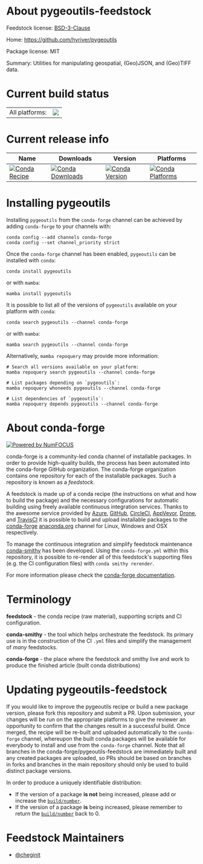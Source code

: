 About pygeoutils-feedstock
==========================

Feedstock license: [BSD-3-Clause](https://github.com/conda-forge/pygeoutils-feedstock/blob/main/LICENSE.txt)

Home: https://github.com/hyriver/pygeoutils

Package license: MIT

Summary: Utilities for manipulating geospatial, (Geo)JSON, and (Geo)TIFF data.

Current build status
====================


<table><tr><td>All platforms:</td>
    <td>
      <a href="https://dev.azure.com/conda-forge/feedstock-builds/_build/latest?definitionId=10309&branchName=main">
        <img src="https://dev.azure.com/conda-forge/feedstock-builds/_apis/build/status/pygeoutils-feedstock?branchName=main">
      </a>
    </td>
  </tr>
</table>

Current release info
====================

| Name | Downloads | Version | Platforms |
| --- | --- | --- | --- |
| [![Conda Recipe](https://img.shields.io/badge/recipe-pygeoutils-green.svg)](https://anaconda.org/conda-forge/pygeoutils) | [![Conda Downloads](https://img.shields.io/conda/dn/conda-forge/pygeoutils.svg)](https://anaconda.org/conda-forge/pygeoutils) | [![Conda Version](https://img.shields.io/conda/vn/conda-forge/pygeoutils.svg)](https://anaconda.org/conda-forge/pygeoutils) | [![Conda Platforms](https://img.shields.io/conda/pn/conda-forge/pygeoutils.svg)](https://anaconda.org/conda-forge/pygeoutils) |

Installing pygeoutils
=====================

Installing `pygeoutils` from the `conda-forge` channel can be achieved by adding `conda-forge` to your channels with:

```
conda config --add channels conda-forge
conda config --set channel_priority strict
```

Once the `conda-forge` channel has been enabled, `pygeoutils` can be installed with `conda`:

```
conda install pygeoutils
```

or with `mamba`:

```
mamba install pygeoutils
```

It is possible to list all of the versions of `pygeoutils` available on your platform with `conda`:

```
conda search pygeoutils --channel conda-forge
```

or with `mamba`:

```
mamba search pygeoutils --channel conda-forge
```

Alternatively, `mamba repoquery` may provide more information:

```
# Search all versions available on your platform:
mamba repoquery search pygeoutils --channel conda-forge

# List packages depending on `pygeoutils`:
mamba repoquery whoneeds pygeoutils --channel conda-forge

# List dependencies of `pygeoutils`:
mamba repoquery depends pygeoutils --channel conda-forge
```


About conda-forge
=================

[![Powered by
NumFOCUS](https://img.shields.io/badge/powered%20by-NumFOCUS-orange.svg?style=flat&colorA=E1523D&colorB=007D8A)](https://numfocus.org)

conda-forge is a community-led conda channel of installable packages.
In order to provide high-quality builds, the process has been automated into the
conda-forge GitHub organization. The conda-forge organization contains one repository
for each of the installable packages. Such a repository is known as a *feedstock*.

A feedstock is made up of a conda recipe (the instructions on what and how to build
the package) and the necessary configurations for automatic building using freely
available continuous integration services. Thanks to the awesome service provided by
[Azure](https://azure.microsoft.com/en-us/services/devops/), [GitHub](https://github.com/),
[CircleCI](https://circleci.com/), [AppVeyor](https://www.appveyor.com/),
[Drone](https://cloud.drone.io/welcome), and [TravisCI](https://travis-ci.com/)
it is possible to build and upload installable packages to the
[conda-forge](https://anaconda.org/conda-forge) [anaconda.org](https://anaconda.org/)
channel for Linux, Windows and OSX respectively.

To manage the continuous integration and simplify feedstock maintenance
[conda-smithy](https://github.com/conda-forge/conda-smithy) has been developed.
Using the ``conda-forge.yml`` within this repository, it is possible to re-render all of
this feedstock's supporting files (e.g. the CI configuration files) with ``conda smithy rerender``.

For more information please check the [conda-forge documentation](https://conda-forge.org/docs/).

Terminology
===========

**feedstock** - the conda recipe (raw material), supporting scripts and CI configuration.

**conda-smithy** - the tool which helps orchestrate the feedstock.
                   Its primary use is in the construction of the CI ``.yml`` files
                   and simplify the management of *many* feedstocks.

**conda-forge** - the place where the feedstock and smithy live and work to
                  produce the finished article (built conda distributions)


Updating pygeoutils-feedstock
=============================

If you would like to improve the pygeoutils recipe or build a new
package version, please fork this repository and submit a PR. Upon submission,
your changes will be run on the appropriate platforms to give the reviewer an
opportunity to confirm that the changes result in a successful build. Once
merged, the recipe will be re-built and uploaded automatically to the
`conda-forge` channel, whereupon the built conda packages will be available for
everybody to install and use from the `conda-forge` channel.
Note that all branches in the conda-forge/pygeoutils-feedstock are
immediately built and any created packages are uploaded, so PRs should be based
on branches in forks and branches in the main repository should only be used to
build distinct package versions.

In order to produce a uniquely identifiable distribution:
 * If the version of a package **is not** being increased, please add or increase
   the [``build/number``](https://docs.conda.io/projects/conda-build/en/latest/resources/define-metadata.html#build-number-and-string).
 * If the version of a package **is** being increased, please remember to return
   the [``build/number``](https://docs.conda.io/projects/conda-build/en/latest/resources/define-metadata.html#build-number-and-string)
   back to 0.

Feedstock Maintainers
=====================

* [@cheginit](https://github.com/cheginit/)

